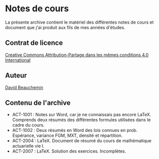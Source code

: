 # Notes de cours
La présente archive contient le matériel des différentes notes de cours et document que j'ai produit aux fils de mes années d'études.



## Contrat de licence

[Creative Commons Attribution-Partage dans les mêmes conditions 4.0 International](https://creativecommons.org/licenses/by-sa/4.0/deed.fr)



## Auteur

[David Beauchemin](david.beauchemin.5@ulaval.ca)

## Contenu de l'archive

- ACT-1001 : Notes sur Word, car je ne connaissais pas encore LaTeX. Comprends deux résumés des différentes formules utilisées dans le cadre du cours.<br />
- ACT-1002 : Deux résumés en Word des lois connues en prob. Espérance, variance FGM, MXT, densité et répartition. <br />
- ACT-2004 : LaTeX. Document de résumé du cours de mathématique actuarielle vie I. <br />
- ACT-2007 : LaTeX. Solution des exercices. Incomplètes.<br />